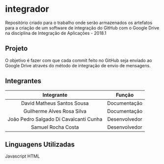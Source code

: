# integrador
Repositório criado para o trabalho onde serão armazenados os artefatos para a criação de um software de integração do GitHub com o Google Drive na disciplina de Integração de Aplicações - 2018.1

## Projeto
O objetivo é fazer com que cada commit feito no GitHub seja enviado ao Google Drive através do método de integração de envio de mensagens.

## Integrantes

| Integrante | Função |
|:-:|:-:|
 David Matheus Santos Sousa | Documentação |
 Guilherme Alves Rosa Silva | Documentação |
 João Pedro Salgado Di Cavalcanti Cunha | Desenvolvedor | 
 Samuel Rocha Costa | Desenvolvedor | 


## Linguagens Utilizadas

Javascript
HTML
